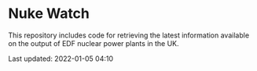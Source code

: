 # Nuke Watch

This repository includes code for retrieving the latest information available on the output of EDF nuclear power plants in the UK.

Last updated: 2022-01-05 04:10